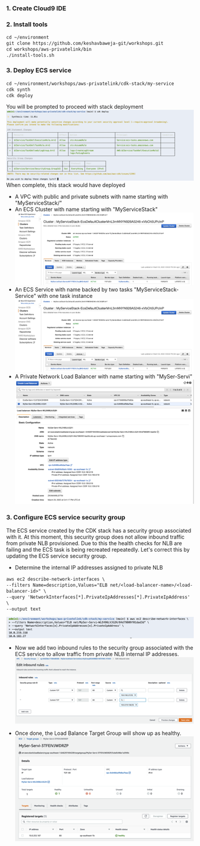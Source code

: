 ### 1. Create Cloud9 IDE
### 2. Install tools
```
cd ~/environment
git clone https://github.com/keshavbaweja-git/workshops.git
cd workshops/aws-privatelink/bin
./install-tools.sh
```
### 3. Deploy ECS service
```
cd ~/environment/workshops/aws-privatelink/cdk-stack/my-service
cdk synth
cdk deploy
```
You will be prompted to proceed with stack deployment
![cdk deploy](.assets/cdk-deploy.png)
When complete, this stack would have deployed
- A VPC with public and private subnets with name starting with "MyServiceStack/" 
- An ECS Cluster with name starting with "MyServiceStack"
![ECS Cluster](.assets/ecs-cluster.png)
- An ECS Service with name backed by two tasks "MyServiceStack-Service" with one task instance
![ECS Service](.assets/ecs-cluster.png)
- A Private Network Load Balancer with name starting with "MySer-Servi"
![Private NLB](.assets/private-nlb.png)

### 3. Configure ECS service security group
The ECS service created by the CDK stack has a security group associated with it. At this moment, this security group does not allow inbound traffic from private NLB provisioned. Due to this the health checks for NLB are failing and the ECS task is being recreated repeatedly. Let's correct this by updating the ECS service security group.

- Determine the internal IP addresses assigned to private NLB
```
aws ec2 describe-network-interfaces \
--filters Name=description,Values="ELB net/<load-balancer-name>/<load-balancer-id>" \
--query 'NetworkInterfaces[*].PrivateIpAddresses[*].PrivateIpAddress' \
--output text
```
![Private NLB Internal IPs](.assets/private-nlb-internal-ips.png)

- Now we add two inbound rules to the security group associated with the ECS service to allow traffic from private NLB internal IP addresses.
![ECS Service Security Group inbound rules](.assets/ecs-service-security-group-inbound-rules.png)

- Once done, the Load Balance Target Group will show up as healthy.
![Target Group](.assets/target-group.png)

